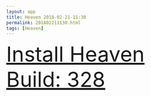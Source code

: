 ```yaml
---
layout: app
title: Heaven 2018-02-21-11:30
permalink: 201802211130.html
tags: [Heaven]
---
```

<div class="pure-g">
    <div class="pure-u-1-1" style="font-size: 4em">
        <a class="pure-button-primary" href="itms-services://?action=download-manifest&url=https%3A%2F%2Flitsungyisigono.github.io%2FTestScript%2Fmanifests%2F201802211130.plist"><i class="fa fa-download" aria-hidden="true"></i>Install Heaven Build: 328</a>
    </div>
</div>